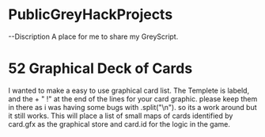 # PublicGreyHackProjects
--Discription
  A place for me to share my GreyScript.

# 52 Graphical Deck of Cards
  I wanted to make a easy to use graphical card list. The Templete is labeld, and the  + " !"    at the end of the lines for your card graphic. please keep them in there as i was having some bugs with .split("\n"). so its a work around but it still works. This will place a list of small maps of cards identified by card.gfx as the graphical store and card.id for the logic in the game.
 
